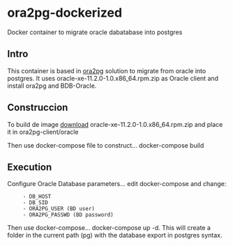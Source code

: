 # ora2pg-dockerized

Docker container to migrate oracle dabatabase into postgres

## Intro

This container is based in [ora2pg](http://ora2pg.darold.net/) solution to migrate from oracle into postgres. It uses oracle-xe-11.2.0-1.0.x86_64.rpm.zip as Oracle client and install ora2pg and BDB-Oracle.

## Construccion

To build de image [download](http://www.oracle.com/technetwork/database/database-technologies/express-edition/downloads/index.html) oracle-xe-11.2.0-1.0.x86_64.rpm.zip and place it in ora2pg-client/oracle

Then use docker-compose file to construct... docker-compose build

## Execution

Configure Oracle Database parameters... edit docker-compose and change:

         - DB_HOST
         - DB_SID
         - ORA2PG_USER (BD user)
         - ORA2PG_PASSWD (BD password)
         
Then use docker-compose... docker-compose up -d. This will create a folder in the current path (pg) with the database export in postgres syntax.
